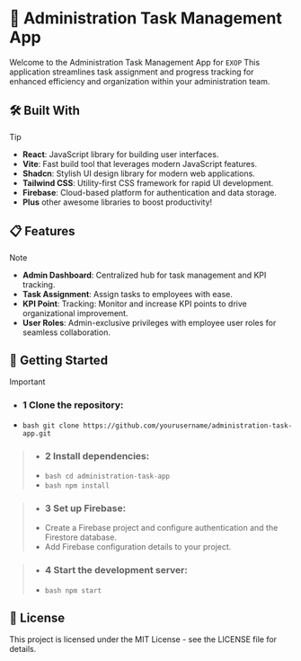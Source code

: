 # 🚀 Administration Task Management App
Welcome to the Administration Task Management App for `EXOP` This application streamlines task assignment and progress tracking for enhanced efficiency and organization within your administration team.

## 🛠️ Built With
> [!TIP]
> - **React**: JavaScript library for building user interfaces.
> - **Vite**: Fast build tool that leverages modern JavaScript features.
> - **Shadcn**: Stylish UI design library for modern web applications.
> - **Tailwind CSS**: Utility-first CSS framework for rapid UI development.
> - **Firebase**: Cloud-based platform for authentication and data storage.
> - **Plus** other awesome libraries to boost productivity!


## 📋 Features
> [!NOTE]
> - **Admin Dashboard**: Centralized hub for task management and KPI tracking.
> - **Task Assignment**: Assign tasks to employees with ease.
> - **KPI Point**: Tracking: Monitor and increase KPI points to drive organizational improvement.
> - **User Roles**: Admin-exclusive privileges with employee user roles for seamless collaboration.


## 🚀 Getting Started
> [!IMPORTANT]
> - ### 1 Clone the repository:
> - ```bash git clone https://github.com/yourusername/administration-task-app.git ```

> - ### 2 Install dependencies:
> - ```bash cd administration-task-app ```
> - ```bash npm install ```

> - ### 3 Set up Firebase:
> - Create a Firebase project and configure authentication and the Firestore database.
> - Add Firebase configuration details to your project.

> - ### 4 Start the development server:
> - ```bash npm start ```

## 📝 License
This project is licensed under the MIT License - see the LICENSE file for details.

